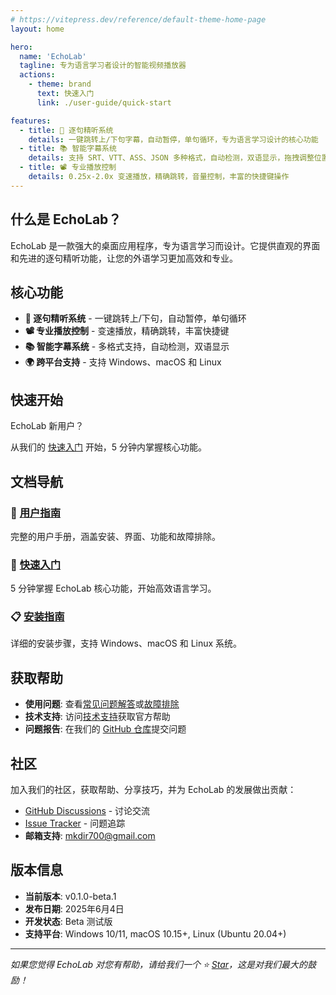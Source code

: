 ```yaml
---
# https://vitepress.dev/reference/default-theme-home-page
layout: home

hero:
  name: 'EchoLab'
  tagline: 专为语言学习者设计的智能视频播放器
  actions:
    - theme: brand
      text: 快速入门
      link: ./user-guide/quick-start

features:
  - title: 🎯 逐句精听系统
    details: 一键跳转上/下句字幕，自动暂停，单句循环，专为语言学习设计的核心功能
  - title: 📚 智能字幕系统
    details: 支持 SRT、VTT、ASS、JSON 多种格式，自动检测，双语显示，拖拽调整位置
  - title: 📽️ 专业播放控制
    details: 0.25x-2.0x 变速播放，精确跳转，音量控制，丰富的快捷键操作
---
```


## 什么是 EchoLab？

EchoLab 是一款强大的桌面应用程序，专为语言学习而设计。它提供直观的界面和先进的逐句精听功能，让您的外语学习更加高效和专业。

## 核心功能

- **🎯 逐句精听系统** - 一键跳转上/下句，自动暂停，单句循环
- **📽️ 专业播放控制** - 变速播放，精确跳转，丰富快捷键
- **📚 智能字幕系统** - 多格式支持，自动检测，双语显示
- **🌍 跨平台支持** - 支持 Windows、macOS 和 Linux

## 快速开始

<div class="vp-doc">
  <div class="custom-block tip">
    <p class="custom-block-title">EchoLab 新用户？</p>
    <p>从我们的 <a href="./user-guide/quick-start">快速入门</a> 开始，5 分钟内掌握核心功能。</p>
  </div>
</div>

## 文档导航

### 📖 [用户指南](./user-guide/)

完整的用户手册，涵盖安装、界面、功能和故障排除。

### 🚀 [快速入门](./user-guide/quick-start)

5 分钟掌握 EchoLab 核心功能，开始高效语言学习。

### 📋 [安装指南](./user-guide/installation)

详细的安装步骤，支持 Windows、macOS 和 Linux 系统。

## 获取帮助

- **使用问题**: 查看[常见问题解答](./user-guide/faq)或[故障排除](./user-guide/troubleshooting)
- **技术支持**: 访问[技术支持](./user-guide/troubleshooting)获取官方帮助
- **问题报告**: 在我们的 [GitHub 仓库](https://github.com/mkdir700/echolab/issues)提交问题

## 社区

加入我们的社区，获取帮助、分享技巧，并为 EchoLab 的发展做出贡献：

- [GitHub Discussions](https://github.com/mkdir700/echolab/discussions) - 讨论交流
- [Issue Tracker](https://github.com/mkdir700/echolab/issues) - 问题追踪
- **邮箱支持**: mkdir700@gmail.com

## 版本信息

- **当前版本**: v0.1.0-beta.1
- **发布日期**: 2025年6月4日
- **开发状态**: Beta 测试版
- **支持平台**: Windows 10/11, macOS 10.15+, Linux (Ubuntu 20.04+)

---

_如果您觉得 EchoLab 对您有帮助，请给我们一个 ⭐️ [Star](https://github.com/mkdir700/echolab)，这是对我们最大的鼓励！_
